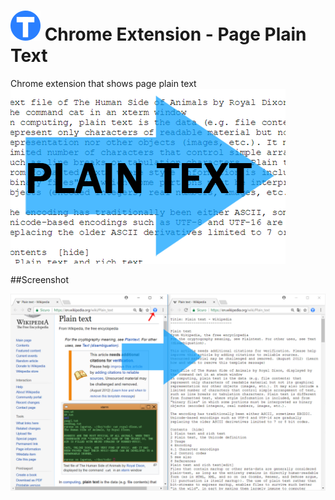 # ![btn_circle_text.48x48.png](ico/btn_circle_text.48x48.png) Chrome Extension - Page Plain Text 

Chrome extension that shows page plain text
![screenshot-mini.png](doc/screenshot-mini.png) 

##Screenshot

![screenshot.png](doc/screenshot.png) 
